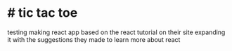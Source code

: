 # # tic tac toe

testing making react app based on the react tutorial on their site
expanding it with the suggestions they made to learn more about react